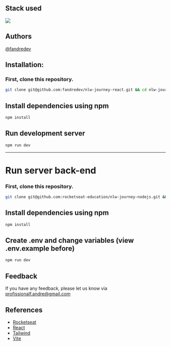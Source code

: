 ## Stack used

<img src="https://skillicons.dev/icons?i=tailwindcss,react,vite,ubuntu&theme=dark" />
<br>

## Authors
[@fandredev](https://www.linkedin.com/in/devfandre/)


## Installation:
### First, clone this repository.
```bash
git clone git@github.com:fandredev/nlw-journey-react.git && cd nlw-journey-react
```

## Install dependencies using npm
```bash
npm install
```
 
## Run development server
```bash
npm run dev
```
--------------------------------------------------------------------------------------------------
# Run server back-end

### First, clone this repository.
```bash
git clone git@github.com:rocketseat-education/nlw-journey-nodejs.git && cd nlw-journey-nodejs
```
## Install dependencies using npm
```bash
npm install
```
 
## Create .env and change variables (view .env.example before)
```bash
npm run dev
```

## Feedback

If you have any feedback, please let us know via profissionalf.andre@gmail.com

## References
 - [Rocketseat](https://www.linkedin.com/school/rocketseat)
 - [React](https://react.dev/)
 - [Tailwind](https://tailwindcss.com/)
 - [Vite](https://vitejs.dev/)

